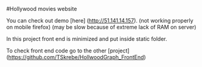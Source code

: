 #Hollywood movies website

You can check out demo [here] (http://51.141.14.157).
(not working properly on mobile firefox)
(may be slow because of extreme lack of RAM on server)

In this project front end is minimized and put inside static folder.

To check front end code go to the other [project] (https://github.com/TSkrebe/HollwoodGraph_FrontEnd)



